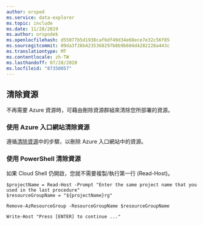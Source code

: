 ```yaml
---
author: orspod
ms.service: data-explorer
ms.topic: include
ms.date: 11/28/2019
ms.author: orspodek
ms.openlocfilehash: d55077b5d1938caf6df49d34e68ece7e32c56f85
ms.sourcegitcommit: 09da3f26b4235368297b8b9b604d4282228a443c
ms.translationtype: MT
ms.contentlocale: zh-TW
ms.lasthandoff: 07/28/2020
ms.locfileid: "87350057"
---
```

## <a name="clean-up-resources"></a>清除資源

不再需要 Azure 資源時，可藉由刪除資源群組來清除您所部署的資源。 

### <a name="clean-up-resources-using-the-azure-portal"></a>使用 Azure 入口網站清除資源

遵循[清除資源](../create-cluster-database-portal.md#clean-up-resources)中的步驟，以刪除 Azure 入口網站中的資源。

### <a name="clean-up-resources-using-powershell"></a>使用 PowerShell 清除資源

如果 Cloud Shell 仍開啟，您就不需要複製/執行第一行 (Read-Host)。

```azurepowershell-interactive
$projectName = Read-Host -Prompt "Enter the same project name that you used in the last procedure"
$resourceGroupName = "${projectName}rg"

Remove-AzResourceGroup -ResourceGroupName $resourceGroupName

Write-Host "Press [ENTER] to continue ..."
```